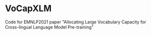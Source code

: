 # VoCapXLM
Code for EMNLP2021 paper "Allocating Large Vocabulary Capacity for Cross-lingual Language Model Pre-training"
